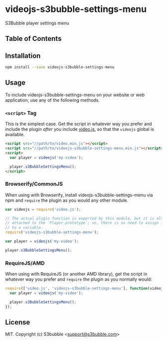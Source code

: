 # videojs-s3bubble-settings-menu

S3Bubble player settings menu

## Table of Contents

<!-- START doctoc -->
<!-- END doctoc -->
## Installation

```sh
npm install --save videojs-s3bubble-settings-menu
```

## Usage

To include videojs-s3bubble-settings-menu on your website or web application, use any of the following methods.

### `<script>` Tag

This is the simplest case. Get the script in whatever way you prefer and include the plugin _after_ you include [video.js][videojs], so that the `videojs` global is available.

```html
<script src="//path/to/video.min.js"></script>
<script src="//path/to/videojs-s3bubble-settings-menu.min.js"></script>
<script>
  var player = videojs('my-video');

  player.s3BubbleSettingsMenu();
</script>
```

### Browserify/CommonJS

When using with Browserify, install videojs-s3bubble-settings-menu via npm and `require` the plugin as you would any other module.

```js
var videojs = require('video.js');

// The actual plugin function is exported by this module, but it is also
// attached to the `Player.prototype`; so, there is no need to assign it
// to a variable.
require('videojs-s3bubble-settings-menu');

var player = videojs('my-video');

player.s3BubbleSettingsMenu();
```

### RequireJS/AMD

When using with RequireJS (or another AMD library), get the script in whatever way you prefer and `require` the plugin as you normally would:

```js
require(['video.js', 'videojs-s3bubble-settings-menu'], function(videojs) {
  var player = videojs('my-video');

  player.s3BubbleSettingsMenu();
});
```

## License

MIT. Copyright (c) S3bubble &lt;support@s3bubble.com&gt;


[videojs]: http://videojs.com/
